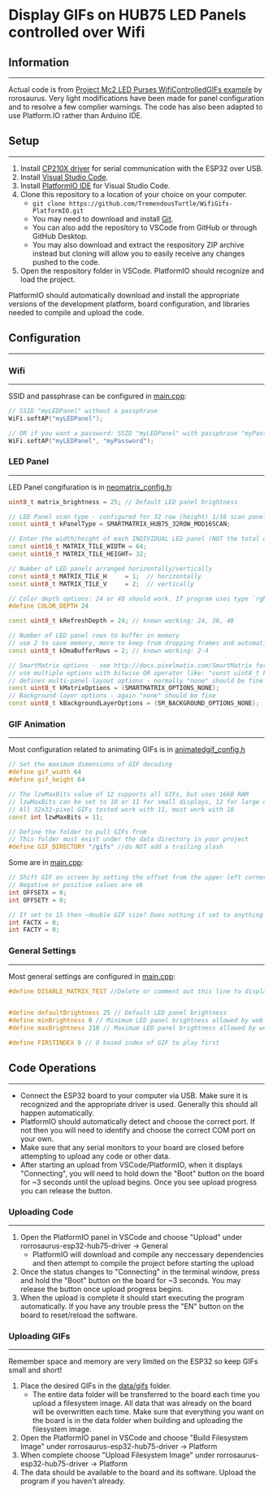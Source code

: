# Display GIFs on HUB75 LED Panels controlled over Wifi
## Information 
----------
Actual code is from [Project Mc2 LED Purses WifiControlledGIFs example](https://github.com/rorosaurus/project-mc2-led-purse/tree/master/WifiControlledGIFs) by rorosaurus. 
Very light modifications have been made for panel configuration and to resolve a few complier warnings. The code has also been adapted to use Platform.IO rather than Arduino IDE.

## Setup
----------
1. Install [CP210X driver](https://www.silabs.com/documents/public/software/CP210x_Windows_Drivers.zip) for serial communication with the ESP32 over USB.
1. Install [Visual Studio Code](https://code.visualstudio.com/).
1. Install [PlatformIO IDE](https://platformio.org/install/ide?install=vscode) for Visual Studio Code.
1. Clone this repository to a location of your choice on your computer.
   - `git clone https://github.com/TremendousTurtle/WifiGifs-PlatformIO.git`
   - You may need to download and install [Git](https://git-scm.com/download/win).
   - You can also add the repository to VSCode from GitHub or through GitHub Desktop.
   - You may also download and extract the respository ZIP archive instead but cloning will allow you to easily receive any changes pushed to the code.
1. Open the respository folder in VSCode. PlatformIO should recognize and load the project.

PlatformIO should automatically download and install the appropriate versions of the development platform, board configuration, and libraries needed to compile and upload the code.

## Configuration
----------
### Wifi
----
SSID and passphrase can be configured in [main.cpp](src/main.cpp):
```cpp
// SSID "myLEDPanel" without a passphrase
WiFi.softAP("myLEDPanel");

// OR if you want a password: SSID "myLEDPanel" with passphrase "myPassword"
WiFi.softAP("myLEDPanel", "myPassword");
```

### LED Panel
----
LED Panel congifuration is in [neomatrix_config.h](include/neomatrix_config.h):
```cpp
uint8_t matrix_brightness = 25; // Default LED panel brightness

// LED Panel scan type - configured for 32 row (height) 1/16 scan panel by default
const uint8_t kPanelType = SMARTMATRIX_HUB75_32ROW_MOD16SCAN;

// Enter the width/height of each INDIVIDUAL LED panel (NOT the total display)
const uint16_t MATRIX_TILE_WIDTH = 64;
const uint16_t MATRIX_TILE_HEIGHT= 32;

// Number of LED panels arranged horizontally/vertically
const uint8_t MATRIX_TILE_H     = 1;  // horizontally
const uint8_t MATRIX_TILE_V     = 2;  // vertically

// Color depth options: 24 or 48 should work. If program uses type `rgb24` directly, COLOR_DEPTH must be 24
#define COLOR_DEPTH 24

const uint8_t kRefreshDepth = 24; // known working: 24, 36, 48

// Number of LED panel rows to buffer in memory
// use 2 to save memory, more to keep from dropping frames and automatically lowering refresh rate
const uint8_t kDmaBufferRows = 2; // known working: 2-4

// SmartMatrix options - see http://docs.pixelmatix.com/SmartMatrix for options
// use multiple options with bitwise OR operator like: "const uint8_t kMatrixOptions = (SMARTMATRIX_OPTIONS_C_SHAPE_STACKING | SMARTMATRIX_OPTIONS_BOTTOM_TO_TOP_STACKING);"
// defines multi-panel layout options - normally "none" should be fine
const uint8_t kMatrixOptions = (SMARTMATRIX_OPTIONS_NONE);
// Background layer options - again "none" should be fine
const uint8_t kBackgroundLayerOptions = (SM_BACKGROUND_OPTIONS_NONE);
```

### GIF Animation
----
Most configuration related to animating GIFs is in [animatedgif_config.h](include/animatedgif_config.h)
 ```cpp
// Set the maximum dimensions of GIF decoding
#define gif_width 64
#define gif_height 64

// The lzwMaxBits value of 12 supports all GIFs, but uses 16kB RAM
// lzwMaxBits can be set to 10 or 11 for small displays, 12 for large displays
// All 32x32-pixel GIFs tested work with 11, most work with 10
const int lzwMaxBits = 11;

// Define the folder to pull GIFs from
// This folder must exist under the data directory in your project
#define GIF_DIRECTORY "/gifs" //do NOT add a trailing slash
 ```

Some are in [main.cpp](src/main.cpp):
```cpp
// Shift GIF on screen by setting the offset from the upper left corner
// Negative or positive values are ok
int OFFSETX = 0;
int OFFSETY = 0;

// If set to 15 then ~double GIF size? Does nothing if set to anything other than 15
int FACTX = 0;
int FACTY = 0;
```

### General Settings
----
Most general settings are configured in [main.cpp](src/main.cpp):
```cpp
#define DISABLE_MATRIX_TEST //Delete or comment out this line to display a panel alignment pattern on startup


#define defaultBrightness 25 // Default LED panel brightness
#define minBrightness 0 // Minimum LED panel brightness allowed by web client
#define maxBrightness 210 // Maximum LED panel brightness allowed by web client

#define FIRSTINDEX 0 // 0 based index of GIF to play first
```

## Code Operations
----
 - Connect the ESP32 board to your computer via USB. Make sure it is recognized and the appropriate driver is used. Generally this should all happen automatically.
 - PlatformIO should automatically detect and choose the correct port. If not then you will need to identify and choose the correct COM port on your own.
 - Make sure that any serial monitors to your board are closed before attempting to upload any code or other data.
 - After starting an upload from VSCode/PlatformIO, when it displays "Connecting", you will need to hold down the "Boot" button on the board for ~3 seconds until the upload begins. Once you see upload progress you can release the button.

### Uploading Code
----
1. Open the PlatformIO panel in VSCode and choose "Upload" under rorrosaurus-esp32-hub75-driver -> General
   - PlatformIO will download and compile any neccessary dependencies and then attempt to compile the project before starting the upload
1. Once the status changes to "Connecting" in the terminal window, press and hold the "Boot" button on the board for ~3 seconds. You may release the button once upload progress begins.
1. When the upload is complete it should start executing the program automatically. If you have any trouble press the "EN" button on the board to reset/reload the software.

### Uploading GIFs
----
Remember space and memory are very limited on the ESP32 so keep GIFs small and short!
1. Place the desired GIFs in the [data/gifs](data/gifs) folder.
   - The entire data folder will be transferred to the board each time you upload a filesystem image. All data that was already on the board will be overwritten each time. Make sure that everything you want on the board is in the data folder when building and uploading the filesystem image.
1. Open the PlatformIO panel in VSCode and choose "Build Filesystem Image" under rorrosaurus-esp32-hub75-driver -> Platform
1. When complete choose "Upload Filesystem Image" under rorrosaurus-esp32-hub75-driver -> Platform
1. The data should be available to the board and its software. Upload the program if you haven't already.